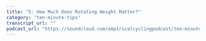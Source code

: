 ```yaml
---
title: "5: How Much Does Rotating Weight Matter?"
category: "ten-minute-tips"
transcript_url: ""
podcast_url: "https://soundcloud.com/empiricalcyclingpodcast/ten-minute-tips-5-how-much-does-rotating-weight-matter"
---
```

